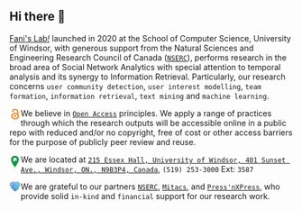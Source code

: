 ## Hi there 👋
[Fani's Lab<em>!</em>](https://fani-lab.github.io) launched in 2020 at the School of Computer Science, University of Windsor, with generous support from the Natural Sciences and Engineering Research Council of Canada ([``NSERC``](https://www.nserc-crsng.gc.ca/Professors-Professeurs/Grants-Subs/DGIGP-PSIGP_eng.asp)), performs research in the broad area of Social Network Analytics with special attention to temporal analysis and its synergy to Information Retrieval. Particularly, our research concerns ``user community detection``, ``user interest modelling``, ``team formation``, ``information retrieval``, ``text mining`` and ``machine learning``.

<img align="left" src="./profile/open_access.png" width="20" height="20"> We believe in [``Open Access``](https://en.wikipedia.org/wiki/Open_access) principles. We apply a range of practices through which the research outputs will be accessible online in a public repo with reduced and/or no copyright, free of cost or other access barriers for the purpose of publicly peer review and reuse.

<img align="left" src="./profile/home.png" width="20" > We are located at [`215 Essex Hall, University of Windsor, 401 Sunset Ave., Windsor, ON., N9B3P4, Canada`](https://goo.gl/maps/RQuPpTiJjpkJkLW68), `(519) 253-3000` Ext: `3587`

<img align="left" src="./profile/sponsor.png" width="20" > We are grateful to our partners [``NSERC``](https://www.nserc-crsng.gc.ca/Professors-Professeurs/Grants-Subs/DGIGP-PSIGP_eng.asp), [`Mitacs`](https://www.mitacs.ca/en/programs/accelerate), and [`Press'nXPress`](https://pxp.ai/), who provide solid `in-kind` and `financial` support for our research work. 
<!--
🙋‍♀️ A short introduction - what is your organization all about?
👩‍💻 Useful resources - where can the community find your docs? Is there anything else the community should know?
🍿 Fun facts - what does your team eat for breakfast?
🧙 Remember, you can do mighty things with the power of [Markdown](https://guides.github.com/features/mastering-markdown/)
-->
